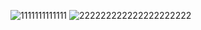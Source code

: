 ![1111111111111](https://user-images.githubusercontent.com/63211449/108125869-dc121300-7087-11eb-8205-ac59495bf24d.png)
![222222222222222222222](https://user-images.githubusercontent.com/63211449/108125873-dd434000-7087-11eb-8c2d-9948d792bad5.png)
